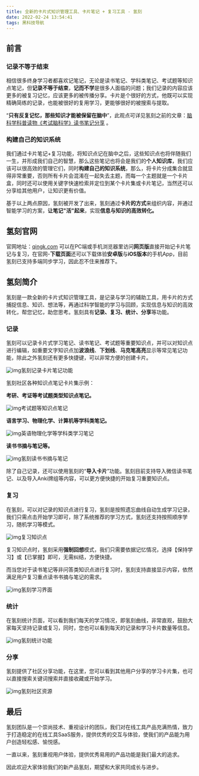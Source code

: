 ```yaml
---
title: 全新的卡片式知识管理工具、卡片笔记 + 复习工具 - 氢刻
date: 2022-02-24 13:54:41
tags: 黑科技导航
---
```



## 前言

### **记录不等于结束**

相信很多终身学习者都喜欢记笔记，无论是读书笔记、学科类笔记、考试题等知识点笔记，但**记录不等于结束**，**记而不学**是很多人面临的问题；我们记录的内容应该更多的被复习记忆，应该更多的被传播分享。卡片是个很好的方式，他既可以实现精确简练的记录，也能被很好的复用学习，更能够很好的被搜索与提取。

<!-- more -->

“**只有反复记忆，那些知识才能被保留在脑中**”，此观点可详见氢刻之前的文章：[脑科学科普读物《考试脑科学》读书笔记分享](https://sspai.com/post/69331) 。

### **构建自己的知识系统**



我们通过卡片笔记+复习功能，将知识点记在脑中之后，这些知识点也将伴随我们一生，并形成我们自己的智慧，那么这些笔记也将会是我们的**个人知识库**，我们应该可以很高效的管理它们，同时**构建自己的知识系统**，那么，将卡片分成集合就显得非常重要，否则所有卡片会混淆在一起失去主题，而每一个主题就是一个卡片盒，同时还可以使用关键字快速检索并定位到某个卡片集或卡片笔记，当然还可以分享给其他用户，让知识更有价值。

基于以上两点原因，氢刻被开发了出来，氢刻通过**卡片的方式**来组织内容，并通过智能学习的方案，**让笔记"活"起来**，实现**信息与知识的高效转化。**

## 氢刻官网

官网地址：[qingk.com](http://qingk.com/) 可以在PC端或手机浏览器里访问**网页版**直接开始记卡片笔记与复习，在官网-**下载页面**还可以下载体验**安卓版**与**iOS版本**的手机App，目前氢刻已支持多端同步学习，因此忍不住来推荐下。
## 氢刻简介

氢刻是一款全新的卡片式知识管理工具，是记录与学习的辅助工具，用卡片的方式捕捉信息、知识、想法等，再通过科学智能的学习与回顾，实现信息与知识的高效转化，帮您记忆，助您思考。氢刻具有**记录、复习、统计、分享**等功能。

### 记录

氢刻可以记录卡片式学习笔记、读书笔记、考试题等重要知识点，并可以对知识点进行编辑，如重要文字知识点加**波浪线**、**下划线**、**马克笔高亮**显示等常见笔记功能，除此之外氢刻还有更多快捷键，可以非常方便的创建卡片。

![img](https://cdn.sspai.com/2021/11/09/1dce5532e127388930a51a03133db9b1.png?imageView2/2/w/1120/q/90/interlace/1/ignore-error/1)氢刻记录卡片笔记功能

氢刻社区各种知识点笔记卡片集示例：

**考研、考证等考试题类型知识点笔记。**

![img](https://cdn.sspai.com/2021/11/08/e74ba49de188d986f8a2207fe74b3317.png?imageView2/2/w/1120/q/90/interlace/1/ignore-error/1)考试题等知识点笔记

**语言学习、物理化学、计算机等学科类笔记。**

![img](https://cdn.sspai.com/2021/11/09/a9b649289c9c8ef324296362b8262dc0.png?imageView2/2/w/1120/q/90/interlace/1/ignore-error/1)英语物理化学等学科类学习笔记

**读书书摘与笔记等。**

![img](https://cdn.sspai.com/2021/11/08/d17c858bc835dd1461f33e4170ba478b.png?imageView2/2/w/1120/q/90/interlace/1/ignore-error/1)氢刻读书书摘与笔记

除了自己记录，还可以使用氢刻的“**导入卡片**”功能。氢刻目前支持导入微信读书笔记、以及导入Anki牌组等内容，可以更方便快捷的开始复习重要知识点。

### 复习

在氢刻，可以对记录的知识点进行复习，氢刻是按照遗忘曲线自动生成学习记录，我们只需点击开始学习即可，除了系统推荐的学习方式，氢刻还支持按照顺序学习，随机学习等模式。

![img](https://cdn.sspai.com/2021/11/08/6c6ee303ee756b08a5fe36db964eff4c.jpeg?imageView2/2/w/1120/q/90/interlace/1/ignore-error/1)复习知识点

复习知识点时，氢刻采用**强制回想**模式，我们只需要依据记忆情况，选择【保持学习】或【已掌握】即可，无需纠结，方便快捷。

而当您对于读书笔记等非问答类知识点进行复习时，氢刻支持直接显示内容，依然满足用户复习重点读书书摘与笔记的需求。

![img](https://cdn.sspai.com/2021/11/08/d2d0a8f74690e98cf85454c70dd81f9d.jpeg?imageView2/2/w/1120/q/90/interlace/1/ignore-error/1)氢刻学习界面

### 统计

在氢刻统计页面，可以看到我们每天的学习情况，即氢刻曲线，非常直观，鼓励大家每天坚持记录或复习，同时，您也可以看到每天的记录和学习卡片数量等信息。

![img](https://cdn.sspai.com/2021/11/08/6e04375da770bdfb6a5c5663446498e8.png?imageView2/2/w/1120/q/90/interlace/1/ignore-error/1)氢刻统计功能

### 分享

氢刻提供了社区分享功能，在这里，您可以看到其他用户分享的学习卡片集，也可以直接搜索关键词搜索并直接收藏或开始学习。

![img](https://cdn.sspai.com/2021/11/08/65eb21320d412a718143c0365ddae0aa.png?imageView2/2/w/1120/q/90/interlace/1/ignore-error/1)氢刻社区资源

## 最后

氢刻团队是一个崇尚技术、重视设计的团队，我们对在线工具产品充满热情，致力于打造稳定的在线工具SaaS服务，提供优秀的交互与体验，使我们的产品能为用户创造轻松感、愉悦感。

一直以来，氢刻重视用户体验，提供优秀易用的产品功能是我们最大的追求。

因此欢迎大家体验我们的新产品氢刻，期望和大家共同成长与进步。

 

 
